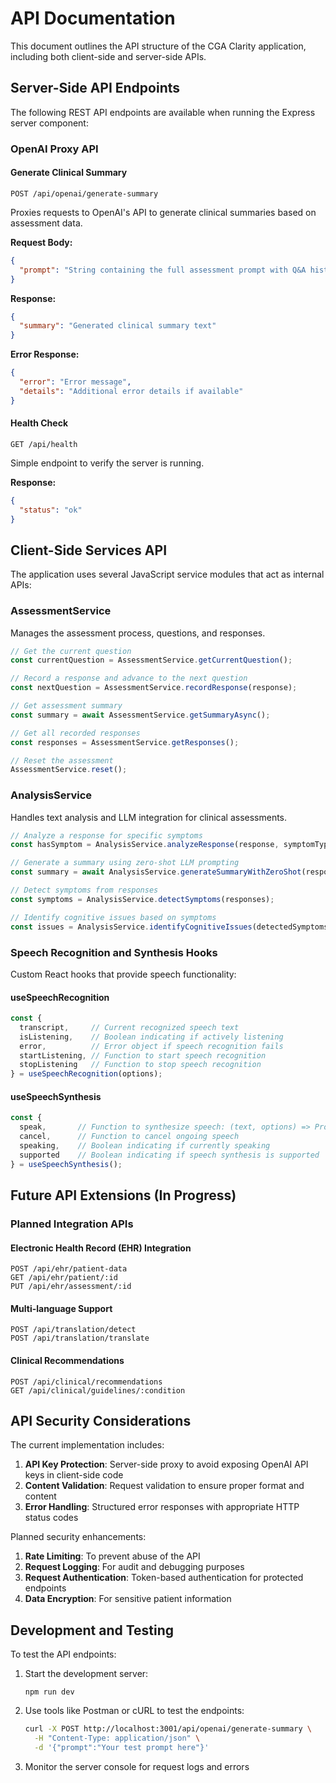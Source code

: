 # API Documentation

This document outlines the API structure of the CGA Clarity application, including both client-side and server-side APIs.

## Server-Side API Endpoints

The following REST API endpoints are available when running the Express server component:

### OpenAI Proxy API

#### Generate Clinical Summary
```
POST /api/openai/generate-summary
```

Proxies requests to OpenAI's API to generate clinical summaries based on assessment data.

**Request Body:**
```json
{
  "prompt": "String containing the full assessment prompt with Q&A history"
}
```

**Response:**
```json
{
  "summary": "Generated clinical summary text"
}
```

**Error Response:**
```json
{
  "error": "Error message",
  "details": "Additional error details if available"
}
```

#### Health Check
```
GET /api/health
```

Simple endpoint to verify the server is running.

**Response:**
```json
{
  "status": "ok"
}
```

## Client-Side Services API

The application uses several JavaScript service modules that act as internal APIs:

### AssessmentService

Manages the assessment process, questions, and responses.

```javascript
// Get the current question
const currentQuestion = AssessmentService.getCurrentQuestion();

// Record a response and advance to the next question
const nextQuestion = AssessmentService.recordResponse(response);

// Get assessment summary
const summary = await AssessmentService.getSummaryAsync();

// Get all recorded responses
const responses = AssessmentService.getResponses();

// Reset the assessment
AssessmentService.reset();
```

### AnalysisService

Handles text analysis and LLM integration for clinical assessments.

```javascript
// Analyze a response for specific symptoms
const hasSymptom = AnalysisService.analyzeResponse(response, symptomType);

// Generate a summary using zero-shot LLM prompting
const summary = await AnalysisService.generateSummaryWithZeroShot(responses);

// Detect symptoms from responses
const symptoms = AnalysisService.detectSymptoms(responses);

// Identify cognitive issues based on symptoms
const issues = AnalysisService.identifyCognitiveIssues(detectedSymptoms);
```

### Speech Recognition and Synthesis Hooks

Custom React hooks that provide speech functionality:

#### useSpeechRecognition

```javascript
const { 
  transcript,     // Current recognized speech text
  isListening,    // Boolean indicating if actively listening
  error,          // Error object if speech recognition fails
  startListening, // Function to start speech recognition
  stopListening   // Function to stop speech recognition
} = useSpeechRecognition(options);
```

#### useSpeechSynthesis

```javascript
const {
  speak,       // Function to synthesize speech: (text, options) => Promise
  cancel,      // Function to cancel ongoing speech
  speaking,    // Boolean indicating if currently speaking
  supported    // Boolean indicating if speech synthesis is supported
} = useSpeechSynthesis();
```

## Future API Extensions (In Progress)

### Planned Integration APIs

#### Electronic Health Record (EHR) Integration
```
POST /api/ehr/patient-data
GET /api/ehr/patient/:id
PUT /api/ehr/assessment/:id
```

#### Multi-language Support
```
POST /api/translation/detect
POST /api/translation/translate
```

#### Clinical Recommendations
```
POST /api/clinical/recommendations
GET /api/clinical/guidelines/:condition
```

## API Security Considerations

The current implementation includes:

1. **API Key Protection**: Server-side proxy to avoid exposing OpenAI API keys in client-side code
2. **Content Validation**: Request validation to ensure proper format and content
3. **Error Handling**: Structured error responses with appropriate HTTP status codes

Planned security enhancements:
1. **Rate Limiting**: To prevent abuse of the API
2. **Request Logging**: For audit and debugging purposes
3. **Request Authentication**: Token-based authentication for protected endpoints
4. **Data Encryption**: For sensitive patient information

## Development and Testing

To test the API endpoints:

1. Start the development server:
   ```
   npm run dev
   ```

2. Use tools like Postman or cURL to test the endpoints:
   ```bash
   curl -X POST http://localhost:3001/api/openai/generate-summary \
     -H "Content-Type: application/json" \
     -d '{"prompt":"Your test prompt here"}'
   ```

3. Monitor the server console for request logs and errors